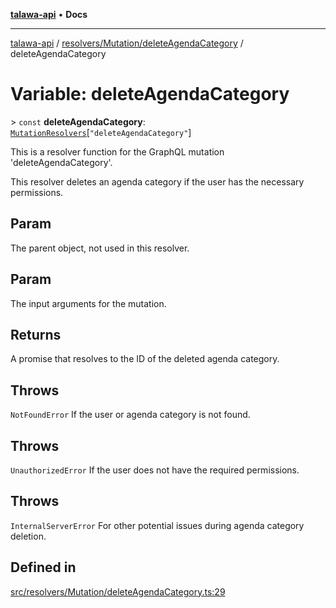 [**talawa-api**](../../../../README.md) • **Docs**

***

[talawa-api](../../../../modules.md) / [resolvers/Mutation/deleteAgendaCategory](../README.md) / deleteAgendaCategory

# Variable: deleteAgendaCategory

\> `const` **deleteAgendaCategory**: [`MutationResolvers`](../../../../types/generatedGraphQLTypes/type-aliases/MutationResolvers.md)\[`"deleteAgendaCategory"`\]

This is a resolver function for the GraphQL mutation 'deleteAgendaCategory'.

This resolver deletes an agenda category if the user has the necessary permissions.

## Param

The parent object, not used in this resolver.

## Param

The input arguments for the mutation.

## Returns

A promise that resolves to the ID of the deleted agenda category.

## Throws

`NotFoundError` If the user or agenda category is not found.

## Throws

`UnauthorizedError` If the user does not have the required permissions.

## Throws

`InternalServerError` For other potential issues during agenda category deletion.

## Defined in

[src/resolvers/Mutation/deleteAgendaCategory.ts:29](https://github.com/PalisadoesFoundation/talawa-api/blob/790ab2939a7c80eb0ff31afd318f8889a001f225/src/resolvers/Mutation/deleteAgendaCategory.ts#L29)
